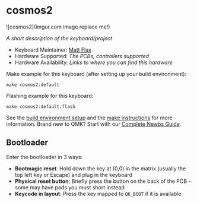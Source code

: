 # cosmos2

![cosmos2](imgur.com image replace me!)

*A short description of the keyboard/project*

* Keyboard Maintainer: [Matt Flax](https://github.com/flatmax)
* Hardware Supported: *The PCBs, controllers supported*
* Hardware Availability: *Links to where you can find this hardware*

Make example for this keyboard (after setting up your build environment):

    make cosmos2:default

Flashing example for this keyboard:

    make cosmos2:default:flash

See the [build environment setup](https://docs.qmk.fm/#/getting_started_build_tools) and the [make instructions](https://docs.qmk.fm/#/getting_started_make_guide) for more information. Brand new to QMK? Start with our [Complete Newbs Guide](https://docs.qmk.fm/#/newbs).

## Bootloader

Enter the bootloader in 3 ways:

* **Bootmagic reset**: Hold down the key at (0,0) in the matrix (usually the top left key or Escape) and plug in the keyboard
* **Physical reset button**: Briefly press the button on the back of the PCB - some may have pads you must short instead
* **Keycode in layout**: Press the key mapped to `QK_BOOT` if it is available

